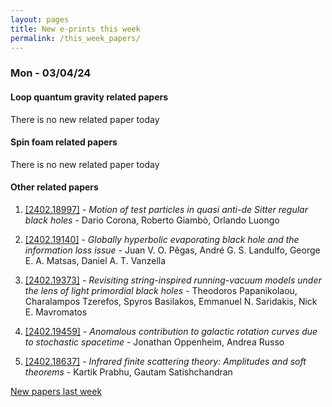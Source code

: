 ```yaml
---
layout: pages
title: New e-prints this week
permalink: /this_week_papers/
---
```




### Mon - 03/04/24

#### Loop quantum gravity related papers

There is no new related paper today 

#### Spin foam related papers

There is no new related paper today 



#### Other related papers

1. [[2402.18997]](https://arxiv.org/abs/2402.18997) - *Motion of test particles in quasi anti-de Sitter regular black holes* - Dario Corona, Roberto Giambò, Orlando Luongo

1. [[2402.19140]](https://arxiv.org/abs/2402.19140) - *Globally hyperbolic evaporating black hole and the information loss  issue* - Juan V. O. Pêgas, André G. S. Landulfo, George E. A. Matsas, Daniel A. T. Vanzella

1. [[2402.19373]](https://arxiv.org/abs/2402.19373) - *Revisiting string-inspired running-vacuum models under the lens of light  primordial black holes* - Theodoros Papanikolaou, Charalampos Tzerefos, Spyros Basilakos, Emmanuel N. Saridakis, Nick E. Mavromatos

1. [[2402.19459]](https://arxiv.org/abs/2402.19459) - *Anomalous contribution to galactic rotation curves due to stochastic  spacetime* - Jonathan Oppenheim, Andrea Russo

1. [[2402.18637]](https://arxiv.org/abs/2402.18637) - *Infrared finite scattering theory: Amplitudes and soft theorems* - Kartik Prabhu, Gautam Satishchandran






[New papers last week]({{site.url}}/archived/weekly/pre-prints/2024/03/04/archived_weekly_papers.html)